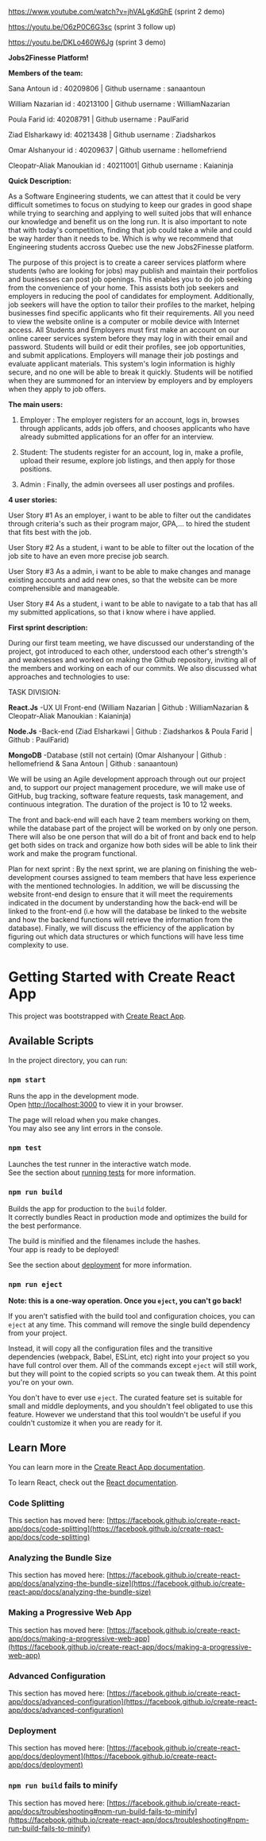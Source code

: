 https://www.youtube.com/watch?v=jhVALgKdGhE (sprint 2 demo)

https://youtu.be/O6zP0C6G3sc (sprint 3 follow up)

https://youtu.be/DKLo460W6Jg (sprint 3 demo)

**Jobs2Finesse Platform!**

**Members of the team:**

Sana Antoun id : 40209806  | Github username : sanaantoun

William Nazarian id : 40213100 | Github username : WilliamNazarian

Poula Farid id: 40208791 | Github username :  PaulFarid

Ziad Elsharkawy  id: 40213438 | Github username : Ziadsharkos

Omar Alshanyour id : 40209637 | Github username : hellomefriend

Cleopatr-Aliak Manoukian id : 40211001| Github username : Kaianinja

**Quick Description:** 

As a Software Engineering students, we can attest that it could be very difficult sometimes to focus on studying to keep our grades in good shape while trying to searching and applying to well suited jobs that will enhance our knowledge and benefit us on the long run. It is also important to note that with today's competition, finding that job could take a while and could be way harder than it needs to be. Which is why we recommend that Engineering students accross Quebec use the new Jobs2Finesse platform. 

The purpose of this project is to create a career services platform where students (who are looking for jobs) may publish and maintain their portfolios and businesses can post job openings. This enables you to do job seeking from the convenience of your home. This assists both job seekers and employers in reducing the pool of candidates for employment. Additionally, job seekers will have the option to tailor their profiles to the market, helping businesses find specific applicants who fit their requirements. All you need to view the website online is a computer or mobile device with Internet access. All Students and Employers must first make an account on our online career services system before they may log in with their email and password. Students will build or edit their profiles, see job opportunities, and submit applications. Employers will manage their job postings and evaluate applicant materials. This system's login information is highly secure, and no one will be able to break it quickly. Students will be notified when they are summoned for an interview by employers and by employers when they apply to job offers.

**The main users:**

1. Employer : The employer registers for an account, logs in, browses through applicants, adds job offers, and chooses applicants who have already submitted applications for an offer for an interview.

2. Student: The students register for an account, log in, make a profile, upload their resume, explore job listings, and then apply for those positions.

3. Admin : Finally, the admin oversees all user postings and profiles.

**4 user stories:**

User Story #1 As an employer, i want to be able to filter out the candidates through criteria's such as their program major, GPA,... to hired the student that fits best with the job.

User Story #2 As a student, i want to be able to filter out the location of the job site to have an even more precise job search.

User Story #3 As a admin, i want to be able to make changes and manage existing accounts and add new ones, so that the website can be more comprehensible and manageable.

User Story #4 As a student, i want to be able to navigate to a tab that has all my submitted applications, so that i know where i have applied.

**First sprint description:**

During our first team meeting, we have discussed our understanding of the project, got introduced to each other, understood each other's strength's and weaknesses and worked on making the Github repository, inviting all of the members and working on each of our commits. We also discussed what approaches and technologies to use:

TASK DIVISION:

**React.Js** -UX UI Front-end (William Nazarian | Github : WilliamNazarian & Cleopatr-Aliak Manoukian : Kaianinja) 

**Node.Js**  -Back-end (Ziad Elsharkawi | Github : Ziadsharkos & Poula Farid | Github : PaulFarid)

**MongoDB**  -Database (still not certain) (Omar Alshanyour | Github : hellomefriend & Sana Antoun | Github : sanaantoun)

We will be using an Agile development approach through out our project and, to support our project management procedure, we will make use of GitHub, bug tracking, software feature requests, task management, and continuous integration. The duration of the project is 10 to 12 weeks.  

The front and back-end will each have 2 team members working on them, while the database part of the project will be worked on by only one person. There will also be one person that will do a bit of front and back end to help get both sides on track and organize how both sides will be able to link their work and make the program functional. 

Plan for next sprint : By the next sprint, we are planing on finishing the web- development courses assigned to team members that have less experience with the mentioned technologies. In addition, we will be discussing  the website front-end design to ensure that it will meet the requirements indicated in the document by understanding how the back-end will be linked to the front-end (i.e how will the database be linked to the website and how the backend functions will retrieve the information from the database). Finally, we will discuss the efficiency of the application by figuring out which data structures or which functions will have less time complexity to use.

# Getting Started with Create React App

This project was bootstrapped with [Create React App](https://github.com/facebook/create-react-app).

## Available Scripts

In the project directory, you can run:

### `npm start`

Runs the app in the development mode.\
Open [http://localhost:3000](http://localhost:3000) to view it in your browser.

The page will reload when you make changes.\
You may also see any lint errors in the console.

### `npm test`

Launches the test runner in the interactive watch mode.\
See the section about [running tests](https://facebook.github.io/create-react-app/docs/running-tests) for more information.

### `npm run build`

Builds the app for production to the `build` folder.\
It correctly bundles React in production mode and optimizes the build for the best performance.

The build is minified and the filenames include the hashes.\
Your app is ready to be deployed!

See the section about [deployment](https://facebook.github.io/create-react-app/docs/deployment) for more information.

### `npm run eject`

**Note: this is a one-way operation. Once you `eject`, you can't go back!**

If you aren't satisfied with the build tool and configuration choices, you can `eject` at any time. This command will remove the single build dependency from your project.

Instead, it will copy all the configuration files and the transitive dependencies (webpack, Babel, ESLint, etc) right into your project so you have full control over them. All of the commands except `eject` will still work, but they will point to the copied scripts so you can tweak them. At this point you're on your own.

You don't have to ever use `eject`. The curated feature set is suitable for small and middle deployments, and you shouldn't feel obligated to use this feature. However we understand that this tool wouldn't be useful if you couldn't customize it when you are ready for it.

## Learn More

You can learn more in the [Create React App documentation](https://facebook.github.io/create-react-app/docs/getting-started).

To learn React, check out the [React documentation](https://reactjs.org/).

### Code Splitting

This section has moved here: [https://facebook.github.io/create-react-app/docs/code-splitting](https://facebook.github.io/create-react-app/docs/code-splitting)

### Analyzing the Bundle Size

This section has moved here: [https://facebook.github.io/create-react-app/docs/analyzing-the-bundle-size](https://facebook.github.io/create-react-app/docs/analyzing-the-bundle-size)

### Making a Progressive Web App

This section has moved here: [https://facebook.github.io/create-react-app/docs/making-a-progressive-web-app](https://facebook.github.io/create-react-app/docs/making-a-progressive-web-app)

### Advanced Configuration

This section has moved here: [https://facebook.github.io/create-react-app/docs/advanced-configuration](https://facebook.github.io/create-react-app/docs/advanced-configuration)

### Deployment

This section has moved here: [https://facebook.github.io/create-react-app/docs/deployment](https://facebook.github.io/create-react-app/docs/deployment)

### `npm run build` fails to minify

This section has moved here: [https://facebook.github.io/create-react-app/docs/troubleshooting#npm-run-build-fails-to-minify](https://facebook.github.io/create-react-app/docs/troubleshooting#npm-run-build-fails-to-minify)
